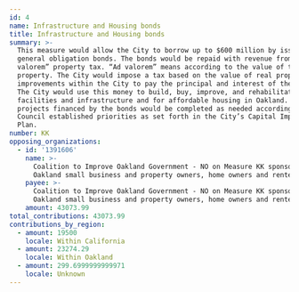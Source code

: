 ```yaml
---
id: 4
name: Infrastructure and Housing bonds
title: Infrastructure and Housing bonds
summary: >-
  This measure would allow the City to borrow up to $600 million by issuing
  general obligation bonds. The bonds would be repaid with revenue from an “ad
  valorem” property tax. “Ad valorem” means according to the value of the
  property. The City would impose a tax based on the value of real property and
  improvements within the City to pay the principal and interest of the bonds.
  The City would use this money to build, buy, improve, and rehabilitate
  facilities and infrastructure and for affordable housing in Oakland. The
  projects financed by the bonds would be completed as needed according to City
  Council established priorities as set forth in the City’s Capital Improvement
  Plan.
number: KK
opposing_organizations:
  - id: '1391606'
    name: >-
      Coalition to Improve Oakland Government - NO on Measure KK sponsored by
      Oakland small business and property owners, home owners and renters
    payee: >-
      Coalition to Improve Oakland Government - NO on Measure KK sponsored by
      Oakland small business and property owners, home owners and renters
    amount: 43073.99
total_contributions: 43073.99
contributions_by_region:
  - amount: 19500
    locale: Within California
  - amount: 23274.29
    locale: Within Oakland
  - amount: 299.6999999999971
    locale: Unknown
---
```

